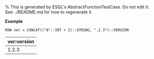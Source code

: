 % This is generated by ESQL's AbstractFunctionTestCase. Do not edit it. See ../README.md for how to regenerate it.

**Example**

```esql
ROW ver = CONCAT(("0"::INT + 1)::STRING, ".2.3")::VERSION
```

| ver:version |
| --- |
| 1.2.3 |



